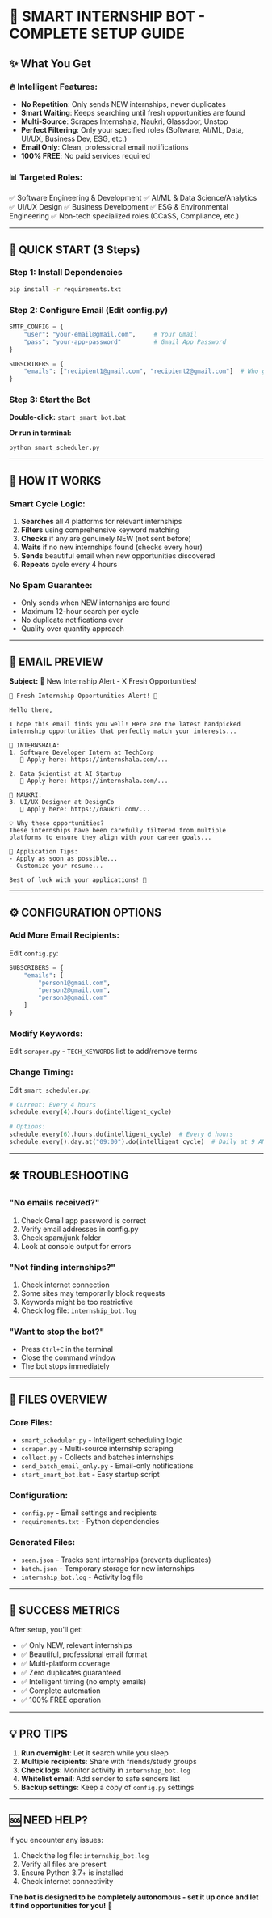 # 🎯 SMART INTERNSHIP BOT - COMPLETE SETUP GUIDE

## ✨ What You Get

### 🔥 **Intelligent Features:**

- **No Repetition**: Only sends NEW internships, never duplicates
- **Smart Waiting**: Keeps searching until fresh opportunities are found
- **Multi-Source**: Scrapes Internshala, Naukri, Glassdoor, Unstop
- **Perfect Filtering**: Only your specified roles (Software, AI/ML, Data, UI/UX, Business Dev, ESG, etc.)
- **Email Only**: Clean, professional email notifications
- **100% FREE**: No paid services required

### 📊 **Targeted Roles:**

✅ Software Engineering & Development
✅ AI/ML & Data Science/Analytics  
✅ UI/UX Design
✅ Business Development
✅ ESG & Environmental Engineering
✅ Non-tech specialized roles (CCaSS, Compliance, etc.)

---

## 🚀 QUICK START (3 Steps)

### Step 1: Install Dependencies

```bash
pip install -r requirements.txt
```

### Step 2: Configure Email (Edit config.py)

```python
SMTP_CONFIG = {
    "user": "your-email@gmail.com",     # Your Gmail
    "pass": "your-app-password"         # Gmail App Password
}

SUBSCRIBERS = {
    "emails": ["recipient1@gmail.com", "recipient2@gmail.com"]  # Who gets notifications
}
```

### Step 3: Start the Bot

**Double-click:** `start_smart_bot.bat`

**Or run in terminal:**

```bash
python smart_scheduler.py
```

---

## 🧠 HOW IT WORKS

### Smart Cycle Logic:

1. **Searches** all 4 platforms for relevant internships
2. **Filters** using comprehensive keyword matching
3. **Checks** if any are genuinely NEW (not sent before)
4. **Waits** if no new internships found (checks every hour)
5. **Sends** beautiful email when new opportunities discovered
6. **Repeats** cycle every 4 hours

### No Spam Guarantee:

- Only sends when NEW internships are found
- Maximum 12-hour search per cycle
- No duplicate notifications ever
- Quality over quantity approach

---

## 📧 EMAIL PREVIEW

**Subject:** 🎯 New Internship Alert - X Fresh Opportunities!

```
🎯 Fresh Internship Opportunities Alert! 🎯

Hello there,

I hope this email finds you well! Here are the latest handpicked
internship opportunities that perfectly match your interests...

📍 INTERNSHALA:
1. Software Developer Intern at TechCorp
   🔗 Apply here: https://internshala.com/...

2. Data Scientist at AI Startup
   🔗 Apply here: https://internshala.com/...

📍 NAUKRI:
3. UI/UX Designer at DesignCo
   🔗 Apply here: https://naukri.com/...

💡 Why these opportunities?
These internships have been carefully filtered from multiple
platforms to ensure they align with your career goals...

🚀 Application Tips:
- Apply as soon as possible...
- Customize your resume...

Best of luck with your applications! 🌟
```

---

## ⚙️ CONFIGURATION OPTIONS

### Add More Email Recipients:

Edit `config.py`:

```python
SUBSCRIBERS = {
    "emails": [
        "person1@gmail.com",
        "person2@gmail.com",
        "person3@gmail.com"
    ]
}
```

### Modify Keywords:

Edit `scraper.py` - `TECH_KEYWORDS` list to add/remove terms

### Change Timing:

Edit `smart_scheduler.py`:

```python
# Current: Every 4 hours
schedule.every(4).hours.do(intelligent_cycle)

# Options:
schedule.every(6).hours.do(intelligent_cycle)  # Every 6 hours
schedule.every().day.at("09:00").do(intelligent_cycle)  # Daily at 9 AM
```

---

## 🛠️ TROUBLESHOOTING

### "No emails received?"

1. Check Gmail app password is correct
2. Verify email addresses in config.py
3. Check spam/junk folder
4. Look at console output for errors

### "Not finding internships?"

1. Check internet connection
2. Some sites may temporarily block requests
3. Keywords might be too restrictive
4. Check log file: `internship_bot.log`

### "Want to stop the bot?"

- Press `Ctrl+C` in the terminal
- Close the command window
- The bot stops immediately

---

## 📁 FILES OVERVIEW

### Core Files:

- `smart_scheduler.py` - Intelligent scheduling logic
- `scraper.py` - Multi-source internship scraping
- `collect.py` - Collects and batches internships
- `send_batch_email_only.py` - Email-only notifications
- `start_smart_bot.bat` - Easy startup script

### Configuration:

- `config.py` - Email settings and recipients
- `requirements.txt` - Python dependencies

### Generated Files:

- `seen.json` - Tracks sent internships (prevents duplicates)
- `batch.json` - Temporary storage for new internships
- `internship_bot.log` - Activity log file

---

## 🎯 SUCCESS METRICS

After setup, you'll get:

- ✅ Only NEW, relevant internships
- ✅ Beautiful, professional email format
- ✅ Multi-platform coverage
- ✅ Zero duplicates guaranteed
- ✅ Intelligent timing (no empty emails)
- ✅ Complete automation
- ✅ 100% FREE operation

---

## 💡 PRO TIPS

1. **Run overnight**: Let it search while you sleep
2. **Multiple recipients**: Share with friends/study groups
3. **Check logs**: Monitor activity in `internship_bot.log`
4. **Whitelist email**: Add sender to safe senders list
5. **Backup settings**: Keep a copy of `config.py` settings

---

## 🆘 NEED HELP?

If you encounter any issues:

1. Check the log file: `internship_bot.log`
2. Verify all files are present
3. Ensure Python 3.7+ is installed
4. Check internet connectivity

**The bot is designed to be completely autonomous - set it up once and let it find opportunities for you!** 🚀
